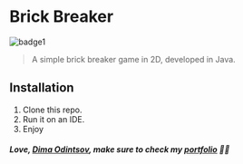 # Brick Breaker

![badge1](https://img.shields.io/badge/java-%23ED8B00.svg?style=for-the-badge&logo=java&logoColor=white)
> A simple brick breaker game in 2D, developed in Java.

## Installation
1. Clone this repo.
2. Run it on an IDE.
3. Enjoy

##### Love, [Dima Odintsov](https://github.com/DimaOdin), make sure to check my [portfolio](https://dimaodin.com/) 💜🚀
